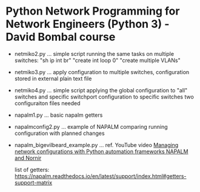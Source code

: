 # Python Network Programming for Network Engineers (Python 3) - David Bombal course

- netmiko2.py ... simple script running the same tasks on multiple switches:
   "sh ip int br"
   "create int loop 0"
   "create multiple VLANs"
- netmiko3.py ... apply configuration to multiple switches, configuration 
   stored in external plain text file 
- netmiko4.py ... simple script applying the global configuration to "all" switches
   and specific switchport configuration to specific switches
   two configuraiton files needed 
- napalm1.py ... basic napalm getters
- napalmconfig2.py ... example of NAPALM comparing running configuration with planned changes 
- napalm_bigevilbeard_example.py ... ref. YouTube video [Managing network configurations with Python automation frameworks NAPALM and Nornir](https://youtu.be/3uIk0WQLHZk)

  list of getters: https://napalm.readthedocs.io/en/latest/support/index.html#getters-support-matrix
